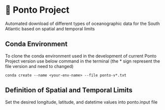 # :trident: Ponto Project
Automated download of different types of oceanographic data for the South Atlantic based on spatial and temporal limits

## Conda Environment
To clone the conda environment used in the development of current Ponto Project version use below command in the terminal (the * sign represent the file version and need to changed)

`conda create --name <your-env-name> --file ponto-v*.txt`

## Definition of Spatial and Temporal Limits
Set the desired longitude, latitude, and datetime values into ponto.input file
